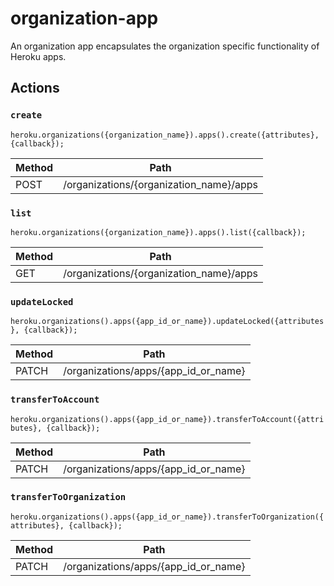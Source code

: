 # organization-app

An organization app encapsulates the organization specific functionality of Heroku apps.

## Actions

### `create`

`heroku.organizations({organization_name}).apps().create({attributes}, {callback});`

Method | Path
--- | ---
POST | /organizations/{organization_name}/apps

### `list`

`heroku.organizations({organization_name}).apps().list({callback});`

Method | Path
--- | ---
GET | /organizations/{organization_name}/apps

### `updateLocked`

`heroku.organizations().apps({app_id_or_name}).updateLocked({attributes}, {callback});`

Method | Path
--- | ---
PATCH | /organizations/apps/{app_id_or_name}

### `transferToAccount`

`heroku.organizations().apps({app_id_or_name}).transferToAccount({attributes}, {callback});`

Method | Path
--- | ---
PATCH | /organizations/apps/{app_id_or_name}

### `transferToOrganization`

`heroku.organizations().apps({app_id_or_name}).transferToOrganization({attributes}, {callback});`

Method | Path
--- | ---
PATCH | /organizations/apps/{app_id_or_name}

